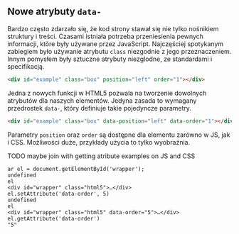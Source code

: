 
## Nowe atrybuty `data-`

Bardzo często zdarzało się, że kod strony stawał się nie tylko nośnikiem struktury i treści. Czasami istniała potrzeba przeniesienia pewnych informacji, które były używane przez JavaScript. Najczęściej spotykanym zabiegiem było używanie atrybutu `class` niezgodnie z jego przeznaczeniem. Innym pomysłem były sztuczne atrybuty niezglodne, ze standardami i specifikacją.

```html
<div id="example" class="box" position="left" order="1"></div>
```
Jedna z nowych funkcji w HTML5 pozwala na tworzenie dowolnych atrybutów dla naszych elementów. Jedyna zasada to wymagany przedrostek `data-`, który definiuje takie pojedyncze parametry.

```html
<div id="example" class="box" data-position="left" data-order="1"></div>
```

Parametry `position` oraz `order` są dostępne dla elementu zarówno w JS, jak i CSS. Możliwości duże, przykłady użycia to tylko wyobraźnia.

TODO maybe join with getting atribute examples on JS and CSS

```
ar el = document.getElementById('wrapper');
undefined
el
<div id=​"wrapper" class=​"html5">​…​</div>​
el.setAttribute('data-order', 5)
undefined
el
<div id=​"wrapper" class=​"html5" data-order=​"5">​…​</div>​
el.getAttribute('data-order')
"5"
```

